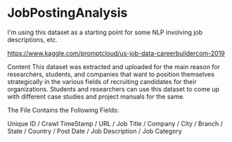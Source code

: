 # JobPostingAnalysis

I'm using this dataset as a starting point for some NLP involving job descriptions, etc.

https://www.kaggle.com/promptcloud/us-job-data-careerbuildercom-2019

Content
This dataset was extracted and uploaded for the main reason for researchers, students, and companies that want to position themselves strategically in the various fields of recruiting candidates for their organizations. Students and researchers can use this dataset to come up with different case studies and project manuals for the same.

The File Contains the Following Fields:

Unique ID /
Crawl TimeStamp /
URL /
Job Title /
Company /
City /
Branch /
State /
Country /
Post Date /
Job Description /
Job Category
